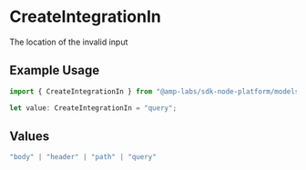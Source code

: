 # CreateIntegrationIn

The location of the invalid input

## Example Usage

```typescript
import { CreateIntegrationIn } from "@amp-labs/sdk-node-platform/models/errors";

let value: CreateIntegrationIn = "query";
```

## Values

```typescript
"body" | "header" | "path" | "query"
```